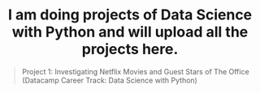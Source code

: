 # <div align='center'>I am doing projects of Data Science with Python and will upload all the projects here.</div>


> Project 1: Investigating Netflix Movies and Guest Stars of The Office (Datacamp Career Track: Data Science with Python)
